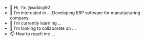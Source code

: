 - 👋 Hi, I’m @siddoji92
- 👀 I’m interested in ... Developing ERP software for manufacturing company 
- 🌱 I’m currently learning ...
- 💞️ I’m looking to collaborate on ...
- 📫 How to reach me ...

<!---
siddoji92/siddoji92 is a ✨ special ✨ repository because its `README.md` (this file) appears on your GitHub profile.
You can click the Preview link to take a look at your changes.
--->
